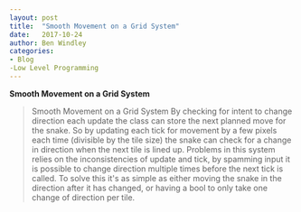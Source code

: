 ```yaml
---
layout: post
title:  "Smooth Movement on a Grid System"
date:   2017-10-24
author: Ben Windley
categories: 
- Blog
-Low Level Programming
---
```


<b>Smooth Movement on a Grid System</b>  <!--more-->

>Smooth Movement on a Grid System
>By checking for intent to change direction each update the class can store the next planned move for the snake. So by updating each tick for movement by a few pixels each time (divisible by the tile size) the snake can check for a change in direction when the next tile is lined up.
>Problems in this system relies on the inconsistencies of update and tick, by spamming input it is possible to change direction multiple times before the next tick is called. To solve this it's as simple as either moving the snake in the direction after it has changed, or having a bool to only take one change of direction per tile.
